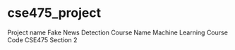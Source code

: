 # cse475_project
 Project name Fake News Detection
Course Name Machine Learning
Course Code CSE475
Section 2
